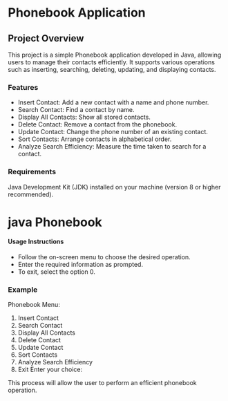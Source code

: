 # Phonebook Application


## Project Overview

This project is a simple Phonebook application developed in Java, allowing users to manage their contacts efficiently. It supports various operations such as inserting, searching, deleting, updating, and displaying contacts.

### Features
- Insert Contact: Add a new contact with a name and phone number.
- Search Contact: Find a contact by name.
- Display All Contacts: Show all stored contacts.
- Delete Contact: Remove a contact from the phonebook.
- Update Contact: Change the phone number of an existing contact.
- Sort Contacts: Arrange contacts in alphabetical order.
- Analyze Search Efficiency: Measure the time taken to search for a contact.

### Requirements
Java Development Kit (JDK) installed on your machine (version 8 or higher recommended).

# java Phonebook
#### Usage Instructions
- Follow the on-screen menu to choose the desired operation.
- Enter the required information as prompted.
- To exit, select the option 0.

### Example
Phonebook Menu:
1. Insert Contact
2. Search Contact
3. Display All Contacts
4. Delete Contact
5. Update Contact
6. Sort Contacts
7. Analyze Search Efficiency
0. Exit
Enter your choice:

This process will allow the user to perform an efficient phonebook operation.
